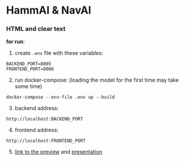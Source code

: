 # HammAI & NavAI

### HTML and clear text

**for run**:
1) create  `.env` file with these variables:
```
BACKEND_PORT=8005
FRONTEND_PORT=8006
```
2) run docker-compose: (loading the model for the first time may take some time)
```
docker-compose --env-file .env up --build
```
3) backend address: 
```commandline
http://localhost:BACKEND_PORT
```
4) frontend address: 
```commandline
http://localhost:FRONTEND_PORT
```
5) [link to the preview](https://drive.google.com/file/d/1nKVEntGDkCQlUuKkcJtc8PN9KXBQnc4y/view?usp=sharing) and [presentation](https://docs.google.com/presentation/d/1SYX7P5-FobwfJRxwEDB0raLcvawMMB6rwvf_wDb1nKQ/edit#slide=id.g280424bac3a_0_81)
   
